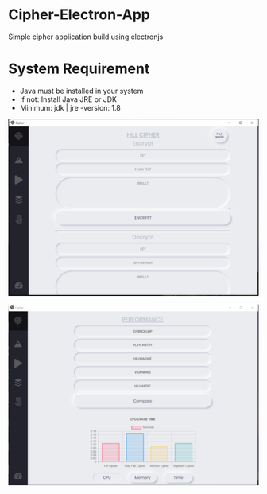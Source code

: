 # Cipher-Electron-App

Simple cipher application build using electronjs

# System Requirement

- Java must be installed in your system
- If not: Install Java JRE or JDK
- Minimum: jdk | jre -version: 1.8

![alt text](https://github.com/vikizax/Cipher-Electron-App/blob/master/screenshot/ssLarge.PNG)

![alt text](https://github.com/vikizax/Cipher-Electron-App/blob/master/screenshot/ssLargePerf.PNG)
